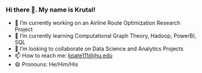 ### Hi there 👋. My name is Krutal!
- 🔭 I’m currently working on an Airline Route Optimization Research Project
- 🌱 I’m currently learning Computational Graph Theory, Hadoop, PowerBI, SQL
- 👯 I’m looking to collaborate on Data Science and Analytics Projects
- 📫 How to reach me: kpate111@jhu.edu
- 😄 Pronouns: He/Him/His

